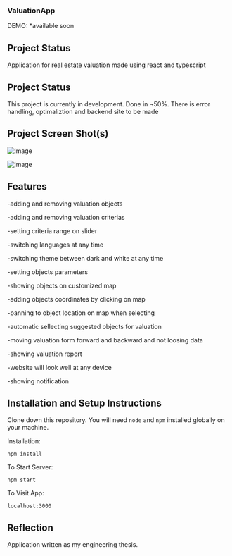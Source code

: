 ### ValuationApp

DEMO: *available soon

## Project Status

Application for real estate valuation made using react and typescript

## Project Status

This project is currently in development. Done in ~50%. There is error handling, optimaliztion and backend site to be made

## Project Screen Shot(s)
![image](https://user-images.githubusercontent.com/72247608/135769267-8c58765a-e6c0-44f3-9799-6cc114de9d92.png)

![image](https://user-images.githubusercontent.com/72247608/135769290-b8a8c6e0-496e-45d3-96e9-a0c8324aa057.png)

## Features

-adding and removing valuation objects 

-adding and removing valuation criterias

-setting criteria range on slider

-switching languages at any time

-switching theme between dark and white at any time

-setting objects parameters

-showing objects on customized map

-adding objects coordinates by clicking on map

-panning to object location on map when selecting

-automatic sellecting suggested objects for valuation

-moving valuation form forward and backward and not loosing data

-showing valuation report

-website will look well at any device

-showing notification


## Installation and Setup Instructions

Clone down this repository. You will need `node` and `npm` installed globally on your machine.  

Installation:

`npm install`  

To Start Server:

`npm start`  

To Visit App:

`localhost:3000`  

## Reflection

Application written as my engineering thesis.
